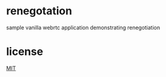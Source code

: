 # renegotation

sample vanilla webrtc application demonstrating renegotiation

# license

[MIT](LICENSE)
